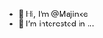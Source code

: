 - 👋 Hi, I’m @Majinxe
- 👀 I’m interested in ...

<!---
Majinxe/Majinxe is a ✨ special ✨ repository because its `README.md` (this file) appears on your GitHub profile.
You can click the Preview link to take a look at your changes.
--->
